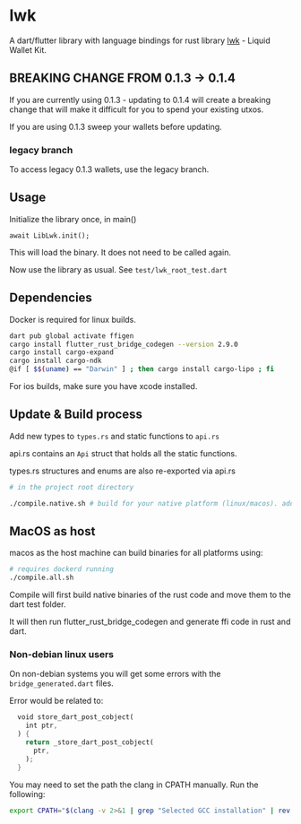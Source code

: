 # lwk

A dart/flutter library with language bindings for rust library [lwk](https://github.com/Blockstream/lwk) - Liquid Wallet Kit.

## BREAKING CHANGE FROM 0.1.3 -> 0.1.4

If you are currently using 0.1.3 - updating to 0.1.4 will create a breaking change that will make it difficult for you to spend your existing utxos.

If you are using 0.1.3 sweep your wallets before updating.

### legacy branch

To access legacy 0.1.3 wallets, use the legacy branch.

## Usage

Initialize the library once, in main()

```
await LibLwk.init();
```

This will load the binary. It does not need to be called again.

Now use the library as usual. See `test/lwk_root_test.dart`

## Dependencies

Docker is required for linux builds.

```bash
dart pub global activate ffigen
cargo install flutter_rust_bridge_codegen --version 2.9.0
cargo install cargo-expand
cargo install cargo-ndk
@if [ $$(uname) == "Darwin" ] ; then cargo install cargo-lipo ; fi
```

For ios builds, make sure you have xcode installed.

## Update & Build process

Add new types to `types.rs` and static functions to `api.rs`

api.rs contains an `Api` struct that holds all the static functions.

types.rs structures and enums are also re-exported via api.rs

```bash
# in the project root directory

./compile.native.sh # build for your native platform (linux/macos). adds binary to dart test folder.

```

## MacOS as host

macos as the host machine can build binaries for all platforms using:

```bash
# requires dockerd running
./compile.all.sh
```

Compile will first build native binaries of the rust code and move them to the dart test folder.

It will then run flutter_rust_bridge_codegen and generate ffi code in rust and dart.

### Non-debian linux users

On non-debian systems you will get some errors with the `bridge_generated.dart` files.

Error would be related to:

```rust
  void store_dart_post_cobject(
    int ptr,
  ) {
    return _store_dart_post_cobject(
      ptr,
    );
  }
```

You may need to set the path the clang in CPATH manually.
Run the following:

```bash
export CPATH="$(clang -v 2>&1 | grep "Selected GCC installation" | rev | cut -d' ' -f1 | rev)/include"
```
